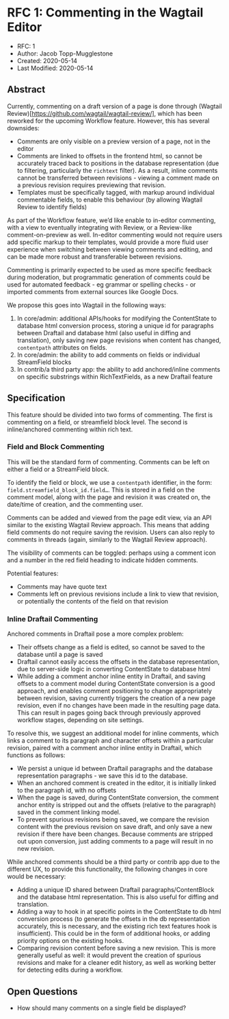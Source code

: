 # RFC 1: Commenting in the Wagtail Editor

* RFC: 1
* Author: Jacob Topp-Mugglestone
* Created: 2020-05-14
* Last Modified: 2020-05-14

## Abstract

Currently, commenting on a draft version of a page is done through (Wagtail Review)[https://github.com/wagtail/wagtail-review/], which has been reworked for the upcoming Workflow feature. However, this has several downsides:

- Comments are only visible on a preview version of a page, not in the editor
- Comments are linked to offsets in the frontend html, so cannot be accurately traced back to positions in the database representation (due to filtering, particularly the `richtext` filter). As a result, inline comments cannot be transferred between revisions - viewing a comment made on a previous revision requires previewing that revision.
- Templates must be specifically tagged, with markup around individual commentable fields, to enable this behaviour (by allowing Wagtail Review to identify fields)

As part of the Workflow feature, we’d like enable to in-editor commenting, with a view to eventually integrating with Review, or a Review-like comment-on-preview as well. In-editor commenting would not require users add specific markup to their templates, would provide a more fluid user experience when switching between viewing comments and editing, and can be made more robust and transferable between revisions.

Commenting is primarily expected to be used as more specific feedback during moderation, but programmatic generation of comments could be used for automated feedback - eg grammar or spelling checks - or imported comments from external sources like Google Docs. 

We propose this goes into Wagtail in the following ways:
1. In core/admin: additional APIs/hooks for modifying the ContentState to database html conversion process, storing a unique id for paragraphs between Draftail and database html (also useful in diffing and translation), only saving new page revisions when content has changed, `contentpath` attributes
on fields.
2. In core/admin: the ability to add comments on fields or individual StreamField blocks
3. In contrib/a third party app: the ability to add anchored/inline comments on specific substrings within RichTextFields, as a new Draftail feature

## Specification

This feature should be divided into two forms of commenting. The first is commenting on a field, or streamfield block level. The second is inline/anchored commenting within rich text.

### Field and Block Commenting

This will be the standard form of commenting. Comments can be left on either a field or a StreamField block.

To identify the field or block, we use a `contentpath` identifier, in the form: `field.streamfield_block_id.field…`. This is stored
in a field on the comment model, along with the page and revision it was created on, the date/time of creation, and the commenting user.

Comments can be added and viewed from the page edit view, via an API similar to the existing Wagtail Review approach. This means that adding field comments do not require saving the revision. Users can also reply to comments in threads (again, similarly to the Wagtail Review approach).

The visibility of comments can be toggled: perhaps using a comment icon and a number in the red field heading to indicate hidden comments.

Potential features:
- Comments may have quote text
- Comments left on previous revisions include a link to view that revision, or potentially the contents of the field on that revision


### Inline Draftail Commenting

Anchored comments in Draftail pose a more complex problem:
- Their offsets change as a field is edited, so cannot be saved to the database until a page is saved
- Draftail cannot easily access the offsets in the database representation, due to server-side logic in converting ContentState to database html
- While adding a comment anchor inline entity in Draftail, and saving offsets to a comment model during ContentState conversion is a good approach, and enables comment positioning to change appropriately between revision, saving currently triggers the creation of a new page revision, even if no changes have been made in the resulting page data. This can result in pages going back through previously approved workflow stages, depending on site settings.

To resolve this, we suggest an additional model for inline comments, which links a comment to its paragraph and character offsets within a particular revision, paired with a comment anchor inline entity in Draftail, which functions as follows:
- We persist a unique id between Draftail paragraphs and the database representation paragraphs - we save this id to the database.
- When an anchored comment is created in the editor, it is initially linked to the paragraph id, with no offsets
- When the page is saved, during ContentState conversion, the comment anchor entity is stripped out and the offsets (relative to the paragraph) saved in the comment linking model.
- To prevent spurious revisions being saved, we compare the revision content with the previous revision on save draft, and only save a new revision if there have been changes. Because comments are stripped out upon conversion, just adding comments to a page will result in no new revision.

While anchored comments should be a third party or contrib app due to the different UX, to provide this functionality, the following changes in core would be necessary:
- Adding a unique ID shared between Draftail paragraphs/ContentBlock and the database html representation.  This is also useful for diffing and translation.
- Adding a way to hook in at specific points in the ContentState to db html conversion process (to generate the offsets in the db representation accurately, this is necessary, and the existing rich text features hook is insufficient). This could be in the form of additional hooks, or adding priority options on the existing hooks.
- Comparing revision content before saving a new revision. This is more generally useful as well: it would prevent the creation of spurious revisions and make for a cleaner edit history, as well as working better for detecting edits during a workflow.


## Open Questions

- How should many comments on a single field be displayed?
